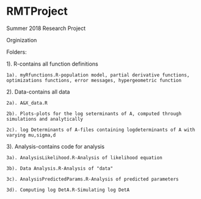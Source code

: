 # RMTProject

Summer 2018 Research Project

Orginization

Folders:

1). R-contains all function definitions

    1a). myRfunctions.R-population model, partial derivative functions, optimizations functions, error messages, hypergeometric function        
  
2). Data-contains all data

    2a). A&X_data.R
    
    2b). Plots-plots for the log seterminants of A, computed through simulations and analytically 
    
    2c). log Determinants of A-files containing logdeterminants of A with varying mu,sigma,d
  
3). Analysis-contains code for analysis 

    3a). AnalysisLikelihood.R-Analysis of likelihood equation
  
    3b). Data Analysis.R-Analysis of "data"
  
    3c). AnalysisPredictedParams.R-Analysis of predicted parameters
  
    3d). Computing log DetA.R-Simulating log DetA
  

